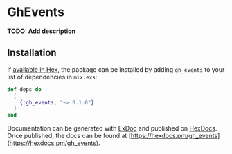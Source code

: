 # GhEvents

**TODO: Add description**

## Installation

If [available in Hex](https://hex.pm/docs/publish), the package can be installed
by adding `gh_events` to your list of dependencies in `mix.exs`:

```elixir
def deps do
  [
    {:gh_events, "~> 0.1.0"}
  ]
end
```

Documentation can be generated with [ExDoc](https://github.com/elixir-lang/ex_doc)
and published on [HexDocs](https://hexdocs.pm). Once published, the docs can
be found at [https://hexdocs.pm/gh_events](https://hexdocs.pm/gh_events).

